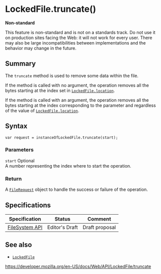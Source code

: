 LockedFile.truncate()
=====================

**Non-standard**

This feature is non-standard and is not on a standards track. Do not use it on production sites facing the Web: it will not work for every user. There may also be large incompatibilities between implementations and the behavior may change in the future.

Summary
-------

The `truncate` method is used to remove some data within the file.

If the method is called with no argument, the operation removes all the bytes starting at the index set in [`LockedFile.location`](location).

If the method is called with an argument, the operation removes all the bytes starting at the index corresponding to the parameter and regardless of the value of [`LockedFile.location`](location).

Syntax
------

    var request = instanceOfLockedFile.truncate(start);

### Parameters

 `start` <span class="badge inline optional">Optional</span>   
A number representing the index where to start the operation.

### Return

A [`FileRequest`](../filerequest) object to handle the success or failure of the operation.

Specifications
--------------

<table><thead><tr class="header"><th>Specification</th><th>Status</th><th>Comment</th></tr></thead><tbody><tr class="odd"><td><a href="https://w3c.github.io/filesystem-api/">FileSystem API</a></td><td><span class="spec-ed">Editor's Draft</span></td><td>Draft proposal</td></tr></tbody></table>

See also
--------

-   [`LockedFile`](../lockedfile)

<a href="https://developer.mozilla.org/en-US/docs/Web/API/LockedFile/truncate" class="_attribution-link">https://developer.mozilla.org/en-US/docs/Web/API/LockedFile/truncate</a>
